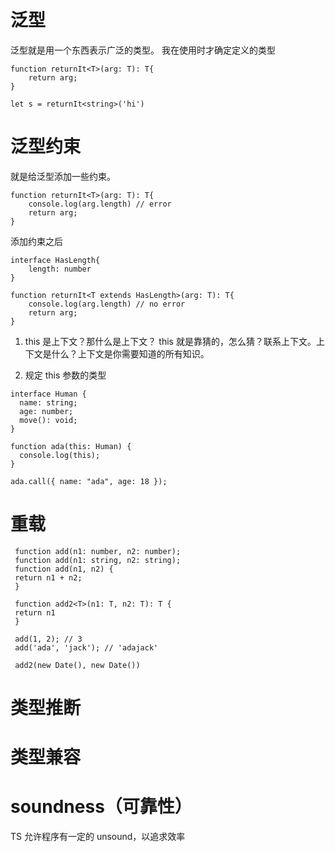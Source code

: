 # 泛型

泛型就是用一个东西表示广泛的类型。
我在使用时才确定定义的类型

```
function returnIt<T>(arg: T): T{
    return arg;
}

let s = returnIt<string>('hi')
```

# 泛型约束

就是给泛型添加一些约束。

```
function returnIt<T>(arg: T): T{
    console.log(arg.length) // error
    return arg;
}

```

添加约束之后

```
interface HasLength{
    length: number
}

function returnIt<T extends HasLength>(arg: T): T{
    console.log(arg.length) // no error
    return arg;
}

```

1. this 是上下文？那什么是上下文？
   this 就是靠猜的，怎么猜？联系上下文。上下文是什么？上下文是你需要知道的所有知识。

2. 规定 this 参数的类型

```
interface Human {
  name: string;
  age: number;
  move(): void;
}

function ada(this: Human) {
  console.log(this);
}

ada.call({ name: "ada", age: 18 });
```

# 重载

```
 function add(n1: number, n2: number);
 function add(n1: string, n2: string);
 function add(n1, n2) {
 return n1 + n2;
 }

 function add2<T>(n1: T, n2: T): T {
 return n1
 }

 add(1, 2); // 3
 add('ada', 'jack'); // 'adajack'

 add2(new Date(), new Date())
```

# 类型推断

# 类型兼容

# soundness（可靠性）

TS 允许程序有一定的 unsound，以追求效率
